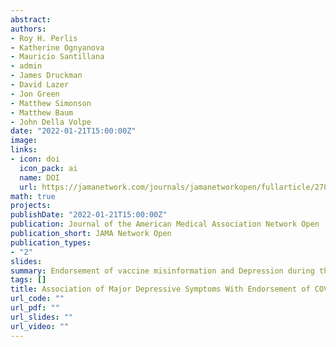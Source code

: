 ```yaml
---
abstract: 
authors:
- Roy H. Perlis
- Katherine Ognyanova
- Mauricio Santillana
- admin
- James Druckman
- David Lazer
- Jon Green
- Matthew Simonson
- Matthew Baum
- John Della Volpe  
date: "2022-01-21T15:00:00Z"
image:
links:
- icon: doi
  icon_pack: ai
  name: DOI
  url: https://jamanetwork.com/journals/jamanetworkopen/fullarticle/2788284
math: true
projects:
publishDate: "2022-01-21T15:00:00Z"
publication: Journal of the American Medical Association Network Open
publication_short: JAMA Network Open
publication_types:
- "2"
slides: 
summary: Endorsement of vaccine misinformation and Depression during the Pandemic among US Adults
tags: []
title: Association of Major Depressive Symptoms With Endorsement of COVID-19 Vaccine Misinformation Among US Adults
url_code: ""
url_pdf: ""
url_slides: ""
url_video: ""
---
```


